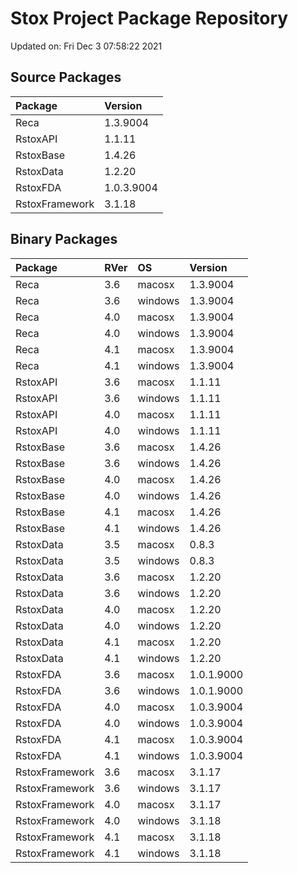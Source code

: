 # Stox Project Package Repository


Updated on: Fri Dec  3 07:58:22 2021
## Source Packages

|Package        |Version    |
|:--------------|:----------|
|Reca           |1.3.9004   |
|RstoxAPI       |1.1.11     |
|RstoxBase      |1.4.26     |
|RstoxData      |1.2.20     |
|RstoxFDA       |1.0.3.9004 |
|RstoxFramework |3.1.18     |

## Binary Packages

|Package        |RVer |OS      |Version    |
|:--------------|:----|:-------|:----------|
|Reca           |3.6  |macosx  |1.3.9004   |
|Reca           |3.6  |windows |1.3.9004   |
|Reca           |4.0  |macosx  |1.3.9004   |
|Reca           |4.0  |windows |1.3.9004   |
|Reca           |4.1  |macosx  |1.3.9004   |
|Reca           |4.1  |windows |1.3.9004   |
|RstoxAPI       |3.6  |macosx  |1.1.11     |
|RstoxAPI       |3.6  |windows |1.1.11     |
|RstoxAPI       |4.0  |macosx  |1.1.11     |
|RstoxAPI       |4.0  |windows |1.1.11     |
|RstoxBase      |3.6  |macosx  |1.4.26     |
|RstoxBase      |3.6  |windows |1.4.26     |
|RstoxBase      |4.0  |macosx  |1.4.26     |
|RstoxBase      |4.0  |windows |1.4.26     |
|RstoxBase      |4.1  |macosx  |1.4.26     |
|RstoxBase      |4.1  |windows |1.4.26     |
|RstoxData      |3.5  |macosx  |0.8.3      |
|RstoxData      |3.5  |windows |0.8.3      |
|RstoxData      |3.6  |macosx  |1.2.20     |
|RstoxData      |3.6  |windows |1.2.20     |
|RstoxData      |4.0  |macosx  |1.2.20     |
|RstoxData      |4.0  |windows |1.2.20     |
|RstoxData      |4.1  |macosx  |1.2.20     |
|RstoxData      |4.1  |windows |1.2.20     |
|RstoxFDA       |3.6  |macosx  |1.0.1.9000 |
|RstoxFDA       |3.6  |windows |1.0.1.9000 |
|RstoxFDA       |4.0  |macosx  |1.0.3.9004 |
|RstoxFDA       |4.0  |windows |1.0.3.9004 |
|RstoxFDA       |4.1  |macosx  |1.0.3.9004 |
|RstoxFDA       |4.1  |windows |1.0.3.9004 |
|RstoxFramework |3.6  |macosx  |3.1.17     |
|RstoxFramework |3.6  |windows |3.1.17     |
|RstoxFramework |4.0  |macosx  |3.1.17     |
|RstoxFramework |4.0  |windows |3.1.18     |
|RstoxFramework |4.1  |macosx  |3.1.18     |
|RstoxFramework |4.1  |windows |3.1.18     |
